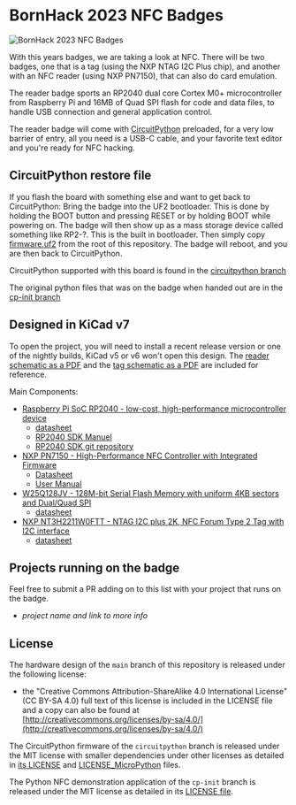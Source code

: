 # BornHack 2023 NFC Badges

![BornHack 2023 NFC Badges](https://github.com/bornhack/badge2023/raw/main/IMAGES/badges-back.jpg "BornHack 2023 NFC Badges")

With this years badges, we are taking a look at NFC. There will be two badges, one that is a tag (using the NXP NTAG I2C Plus chip), and another with an NFC reader (using NXP PN7150), that can also do card emulation.

The reader badge sports an RP2040 dual core Cortex M0+ microcontroller from Raspberry Pi and 16MB of Quad SPI flash for code and data files, to handle USB connection and general application control.

The reader badge will come with [CircuitPython](https://circuitpython.org/) preloaded, for a very low barrier of entry, all you need is a USB-C cable, and your favorite text editor and you're ready for NFC hacking.

## CircuitPython restore file

If you flash the board with something else and want to get back to CircuitPython:
Bring the badge into the UF2 bootloader. This is done by holding the BOOT button and pressing RESET or by holding BOOT while powering on.
The badge will then show up as a mass storage device called something like RP2-?. This is the built in bootloader.
Then simply copy [firmware.uf2](https://github.com/bornhack/badge2023/raw/main/firmware.uf2) from the root of this repository.
The badge will reboot, and you are then back to CircuitPython.

CircuitPython supported with this board is found in the [circuitpython branch](https://github.com/bornhack/badge2023/tree/circuitpython)

The original python files that was on the badge when handed out are in the [cp-init branch](https://github.com/bornhack/badge2023/tree/cp-init)

## Designed in KiCad v7

To open the project, you will need to install a recent release version or one of the nightly builds, KiCad v5 or v6 won't open this design. The [reader schematic as a PDF](https://github.com/bornhack/badge2023/raw/main/nfc_reader/nfc_reader_schematics.pdf) and the [tag schematic as a PDF](https://github.com/bornhack/badge2023/raw/main/nfc_card_emulation_large/nfc_card_emulation_large_schematics.pdf) are included for reference.

Main Components:

- [Raspberry Pi SoC RP2040 - low-cost, high-performance microcontroller device](https://www.raspberrypi.com/documentation/microcontrollers/rp2040.html)
    - [datasheet](https://datasheets.raspberrypi.com/rp2040/rp2040-datasheet.pdf)
    - [RP2040 SDK Manuel](https://www.raspberrypi.com/documentation/microcontrollers/c_sdk.html#sdk-setup)
    - [RP2040 SDK git repository](https://github.com/raspberrypi/pico-sdk)
- [NXP PN7150 - High-Performance NFC Controller with Integrated Firmware](https://www.nxp.com/products/rfid-nfc/nfc-hf/nfc-readers/high-performance-nfc-controller-with-integrated-firmware-for-smart-devices:PN7150)
    - [Datasheet](https://www.nxp.com/docs/en/data-sheet/PN7150.pdf)
    - [User Manual](https://www.nxp.com/docs/en/user-guide/UM10936.pdf)
- [W25Q128JV - 128M-bit Serial Flash Memory with uniform 4KB sectors and Dual/Quad SPI](https://www.winbond.com/hq/product/code-storage-flash-memory/serial-nor-flash/?__locale=en&partNo=W25Q128JV)
    - [datasheet](https://www.winbond.com/hq/support/documentation/downloadV2022.jsp?__locale=en&xmlPath=/support/resources/.content/item/DA00-W25Q128JV.html&level=1)
- [NXP NT3H2211W0FTT - NTAG I2C plus 2K, NFC Forum Type 2 Tag with I2C interface](https://www.nxp.com/part/NT3H2211W0FTT#/)
    - [datasheet](https://www.nxp.com/docs/en/data-sheet/NT3H2111_2211.pdf)

## Projects running on the badge

Feel free to submit a PR adding on to this list with your project that runs on the badge.

- _project name and link to more info_

## License

The hardware design of the `main` branch of this repository is released under the following license:

* the "Creative Commons Attribution-ShareAlike 4.0 International License"
  (CC BY-SA 4.0) full text of this license is included in the LICENSE file
  and a copy can also be found at
  [http://creativecommons.org/licenses/by-sa/4.0/](http://creativecommons.org/licenses/by-sa/4.0/)

The CircuitPython firmware of the `circuitpython` branch is released under the MIT license with smaller dependencies under other licenses as detailed in [its LICENSE](https://github.com/bornhack/badge2023/blob/circuitpython/LICENSE) and [LICENSE_MicroPython](https://github.com/bornhack/badge2023/blob/circuitpython/LICENSE_MicroPython) files.

The Python NFC demonstration application of the `cp-init` branch is released under the MIT license as detailed in its [LICENSE file](https://github.com/bornhack/badge2023/blob/cp-init/LICENSE).
